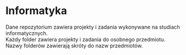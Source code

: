 # Informatyka
Dane repozytorium zawiera projekty i zadania wykonywane na studiach informatycznych.<br />
Każdy folder zawiera projekty i zadania do osobnego przedmiotu.<br />
Nazwy folderów zawierają skróty do nazw przedmiotów.<br />
